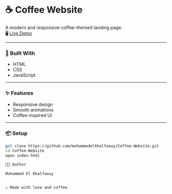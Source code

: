 # ☕ Coffee Website

A modern and responsive coffee-themed landing page.  
🖥️ [Live Demo](https://mohammedelkhalfaouy.github.io/Coffee-Website/)

---

### 🚀 Built With
- HTML  
- CSS  
- JavaScript  

---

### ✨ Features
- Responsive design  
- Smooth animations  
- Coffee-inspired UI  

---

### 📦 Setup
```bash
git clone https://github.com/mohammedelkhalfaouy/Coffee-Website.git
cd Coffee-Website
open index.html

👨‍💻 Author

Mohammed El Khalfaouy


☕ Made with love and coffee.


